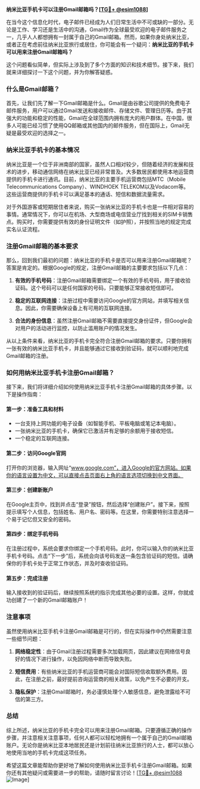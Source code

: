 **纳米比亚手机卡可以注册Gmail邮箱吗？[[TG💪+ @esim1088](https://t.me/s/esim1088)]**

在当今这个信息化时代，电子邮件已经成为人们日常生活中不可或缺的一部分。无论是工作、学习还是生活中的沟通，Gmail作为全球最受欢迎的电子邮件服务之一，几乎人人都想拥有一封属于自己的Gmail邮箱。然而，如果你身处纳米比亚，或者正在考虑前往纳米比亚旅行或居住，你可能会有一个疑问：**纳米比亚的手机卡可以用来注册Gmail邮箱吗？**

这个问题看似简单，但实际上涉及到了多个方面的知识和技术细节。接下来，我们就来详细探讨一下这个问题，并为你解答疑惑。

### 什么是Gmail邮箱？

首先，让我们先了解一下Gmail邮箱是什么。Gmail是由谷歌公司提供的免费电子邮件服务，用户可以通过Gmail发送和接收邮件、存储文件、管理日历等。由于其强大的功能和稳定的性能，Gmail在全球范围内拥有庞大的用户群体。在中国，很多人可能已经习惯了使用QQ邮箱或其他国内的邮件服务，但在国际上，Gmail无疑是最受欢迎的选择之一。

### 纳米比亚手机卡的基本情况

纳米比亚是一个位于非洲南部的国家，虽然人口相对较少，但随着经济的发展和技术的进步，移动通信网络在纳米比亚已经非常普及。大多数居民都使用本地运营商提供的手机卡进行通讯。目前，纳米比亚的主要手机运营商包括MTC（Mobile Telecommunications Company）、WINDHOEK TELEKOM以及Vodacom等。这些运营商提供的手机卡可以满足基本的通话、短信和数据流量需求。

对于外国游客或短期居住者来说，购买一张纳米比亚的手机卡也是一件相对容易的事情。通常情况下，你可以在机场、大型商场或电信营业厅找到相关的SIM卡销售点。购买时，你需要提供有效的身份证明文件（如护照），并按照当地的规定完成实名认证流程。

### 注册Gmail邮箱的基本要求

那么，回到我们最初的问题：纳米比亚的手机卡是否可以用来注册Gmail邮箱呢？答案是肯定的。根据Google的规定，注册Gmail邮箱的主要要求包括以下几点：

1. **有效的手机号码**：注册Gmail邮箱需要绑定一个有效的手机号码，用于接收验证码。这个号码可以是任何国家的号码，只要能够正常接收短信即可。
   
2. **稳定的互联网连接**：注册过程中需要访问Google的官方网站，并填写相关信息。因此，你需要确保设备上有可用的互联网连接。

3. **合法的身份信息**：虽然注册Gmail邮箱不需要直接提交身份证件，但Google会对用户的活动进行监控，以防止滥用账户的情况发生。

从以上条件来看，纳米比亚的手机卡完全符合注册Gmail邮箱的要求。只要你拥有一张有效的纳米比亚手机卡，并且能够通过它接收到验证码，就可以顺利地完成Gmail邮箱的注册。

### 如何用纳米比亚手机卡注册Gmail邮箱？

接下来，我们将详细介绍如何使用纳米比亚手机卡注册Gmail邮箱的具体步骤。以下是操作指南：

#### 第一步：准备工具和材料
- 一台支持上网功能的电子设备（如智能手机、平板电脑或笔记本电脑）。
- 一张纳米比亚的手机卡，确保它已激活并有足够的余额用于接收短信。
- 一个稳定的互联网连接。

#### 第二步：访问Google官网
打开你的浏览器，输入网址“www.google.com”，进入Google的官方网站。如果你的语言设置为中文，可以直接点击页面右上角的语言选项切换到中文界面。

#### 第三步：创建新账户
在Google主页中，找到并点击“登录”按钮，然后选择“创建账户”。接下来，按照提示填写个人信息，包括姓名、用户名、密码等。在这里，你需要特别注意选择一个易于记忆但又安全的密码。

#### 第四步：绑定手机号码
在注册过程中，系统会要求你绑定一个手机号码。此时，你可以输入你的纳米比亚手机卡号码。点击“下一步”后，系统会向该号码发送一条包含验证码的短信。请确保你的手机卡处于正常工作状态，并及时查收验证码。

#### 第五步：完成注册
输入接收到的验证码后，继续按照系统的指示完成其他必要的设置。这样，你就成功创建了一个新的Gmail邮箱账户！

### 注意事项

虽然使用纳米比亚手机卡注册Gmail邮箱是可行的，但在实际操作中仍然需要注意一些细节问题：

1. **网络稳定性**：由于Gmail注册过程需要多次加载网页，因此建议在网络信号良好的情况下进行操作，以免因网络中断而导致失败。

2. **短信费用**：有些纳米比亚的手机运营商可能会对国际短信收取额外费用。因此，在注册之前，最好提前咨询运营商的相关政策，以免产生不必要的开支。

3. **隐私保护**：注册Gmail邮箱时，务必谨慎处理个人敏感信息，避免泄露给不可信的第三方。

### 总结

综上所述，纳米比亚的手机卡完全可以用来注册Gmail邮箱。只要遵循正确的操作步骤，并注意相关注意事项，任何人都可以轻松地拥有一个属于自己的Gmail邮箱账户。无论你是纳米比亚本地居民还是计划前往纳米比亚旅行的人士，都可以放心地使用当地的手机卡完成这项任务。

希望这篇文章能帮助你更好地了解如何使用纳米比亚手机卡注册Gmail邮箱。如果你还有其他疑问或需要进一步的帮助，请随时留言讨论！[[TG💪+ @esim1088](https://t.me/s/esim1088) ![Image](https://i.postimg.cc/4NQfJmqS/Snipaste-2025-05-13-00-14-12.png)]